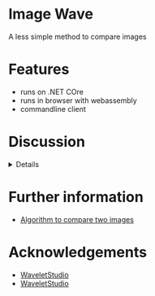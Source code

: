 # Image Wave
A less simple method to compare images

# Features
* runs on .NET COre
* runs in browser with webassembly
* commandline client

# Discussion

<details>

</details>

# Further information
* [Algorithm to compare two images](https://stackoverflow.com/questions/23931/algorithm-to-compare-two-images)

# Acknowledgements
* [WaveletStudio](https://github.com/DragonLi/waveletstudio)
* [WaveletStudio](https://github.com/walteram/waveletstudio)
